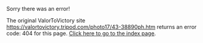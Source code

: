 

Sorry there was an error!

The original ValorToVictory site https://valortovictory.tripod.com/photo17/43-38890ph.htm returns an error code: 404 for this page. [Click here to go to the index page](../index.md).